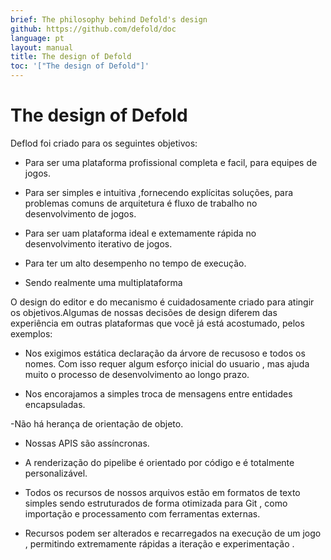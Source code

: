 ```yaml
---
brief: The philosophy behind Defold's design
github: https://github.com/defold/doc
language: pt
layout: manual
title: The design of Defold
toc: '["The design of Defold"]'
---
```


# The design of Defold

 Deflod foi criado para os seguintes objetivos:

 - Para ser uma plataforma profissional completa e facil, para equipes de jogos.

 - Para ser simples e intuitiva ,fornecendo  explícitas  soluções, para problemas comuns de arquitetura é  fluxo de trabalho no desenvolvimento de jogos.

 - Para ser uam plataforma ideal e extemamente rápida no desenvolvimento iterativo de jogos.

 - Para ter um alto desempenho no tempo de execução.

 - Sendo realmente  uma multiplataforma

  O design do editor e do mecanismo é cuidadosamente criado para atingir os objetivos.Algumas de nossas decisões de design diferem  das  experiência em outras plataformas que você já está 
  acostumado, pelos exemplos:

 - Nos exigimos estática declaração da   árvore  de recusoso e todos os nomes. Com isso requer algum  esforço inicial
 do usuario , mas ajuda muito o processo de desenvolvimento ao longo prazo. 
 
 - Nos encorajamos a simples troca de mensagens entre entidades encapsuladas.

 -Não há herança de orientação de objeto.

 - Nossas APIS são assíncronas.

 - A renderização do pipelibe  é orientado por código e é totalmente personalizável.  
 
 - Todos os recursos de nossos arquivos estão em formatos de texto simples sendo estruturados de forma otimizada para  Git , como importação e processamento com ferramentas externas. 
 
 - Recursos podem ser alterados e recarregados na execução de um jogo , permitindo extremamente rápidas a iteração e experimentação .